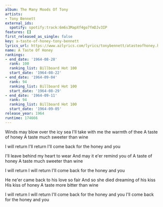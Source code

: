 ```yaml
---
album: The Many Moods Of Tony
artists:
- Tony Bennett
external_ids:
  spotify: spotify:track:6m6s3MapXf4go7fmDJv3IP
features: []
first_released_as_single: false
key: a-taste-of-honey-tony-bennett
lyrics_url: https://www.azlyrics.com/lyrics/tonybennett/atasteofhoney.html
name: A Taste Of Honey
rankings:
- end_date: '1964-08-28'
  rank: 100
  ranking_list: Billboard Hot 100
  start_date: '1964-08-22'
- end_date: '1964-09-04'
  rank: 94
  ranking_list: Billboard Hot 100
  start_date: '1964-08-29'
- end_date: '1964-09-11'
  rank: 94
  ranking_list: Billboard Hot 100
  start_date: '1964-09-05'
release_year: 1964
runtime: 174666
---
```

Winds may blow over the icy sea
I'll take with me the warmth of thee
A taste of honey
A taste much sweeter than wine

I will return
I'll return
I'll come back for the honey and you

I'll leave behind my heart to wear
And may it e'er remind you of
A taste of honey
A taste much sweeter than wine

I will return
I will return
I'll come back for the honey and you

He ne'er came back to his love so fair
And so she died dreaming of his kiss
His kiss of honey
A taste more bitter than wine

I will return
I will return
I'll come back for the honey and you
I'll come back for the honey and you

